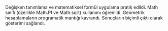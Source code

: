 Değişken tanımlama ve matematiksel formül uygulama pratik edildi.
Math sınıfı (özellikle Math.PI ve Math.sqrt) kullanımı öğrenildi.
Geometrik hesaplamaların programatik mantığı kavrandı.
Sonuçların biçimli çıktı olarak gösterimi sağlandı.
